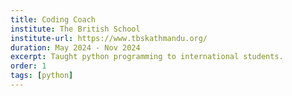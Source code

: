 ```yaml
---
title: Coding Coach
institute: The British School
institute-url: https://www.tbskathmandu.org/
duration: May 2024 - Nov 2024
excerpt: Taught python programming to international students.
order: 1
tags: [python]
---
```

